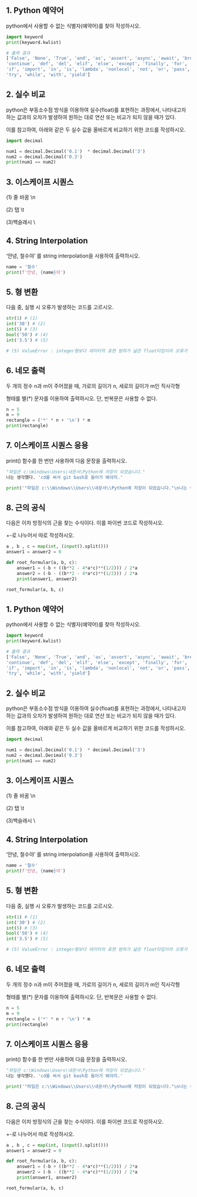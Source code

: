 ## 1. Python 예약어

python에서 사용할 수 없는 식별자(예약어)를 찾아 작성하시오.

```python
import keyword
print(keyword.kwlist)

# 출력 결과
['False', 'None', 'True', 'and', 'as', 'assert', 'async', 'await', 'break', 'class', 
'continue', 'def', 'del', 'elif', 'else', 'except', 'finally', 'for', 'from', 'global', 
'if', 'import', 'in', 'is', 'lambda', 'nonlocal', 'not', 'or', 'pass', 'raise', 'return',
'try', 'while', 'with', 'yield']

```

## 2. 실수 비교

python은 부동소수점 방식을 이용하여 실수(float)를 표현하는 과정에서, 나타내고자 하는 값과의 오차가 발생하여 원하는 대로 연산 또는 비교가 되지 않을 때가 있다.

이를 참고하여, 아래와 같은 두 실수 값을 올바르게 비교하기 위한 코드를 작성하시오.

```python
import decimal

num1 = decimal.Decimal('0.1')  * decimal.Decimal('3')
num2 = decimal.Decimal('0.3')
print(num1 == num2)
```

## 3. 이스케이프 시퀀스

(1) 줄 바꿈 \n

(2) 탭 \t

(3)백슬래시 \\

## 4. String Interpolation

‘안녕, 철수야’ 를 string interpolation을 사용하여 출력하시오.

```python
name = '철수'
print(f'안녕, {name}야')
```

## 5. 형 변환

다음 중, 실행 시 오류가 발생하는 코드를 고르시오.

```python
str(1) # (1)
int('30') # (2)
int(5) # (3)
bool('50') # (4)
int('3.5') # (5)

# (5) ValueError : integer형보다 데이터의 표현 범위가 넓은 float타입이라 오류가 발생한다.
```

## 6. 네모 출력

두 개의 정수 n과 m이 주어졌을 때, 가로의 길이가 n, 세로의 길이가 m인 직사각형

형태를 별(*) 문자를 이용하여 출력하시오. 단, 반복문은 사용할 수 없다.

```python
n = 5
m = 9
rectangle = ('*' * n + '\n') * m 
print(rectangle)
```

## 7. 이스케이프 시퀀스 응용

print() 함수를 한 번만 사용하여 다음 문장을 출력하시오.

```python
"파일은 c:\Windows\Users\내문서\Python에 저장이 되었습니다."
나는 생각했다. 'cd를 써서 git bash로 들어가 봐야지.'

print('"파일은 c:\\Windows\\Users\\내문서\\Python에 저장이 되었습니다."\n나는 생각했다. \'cd를 써서 git bash로 들어가 봐야지.\'')

```

## 8. 근의 공식

다음은 이차 방정식의 근을 찾는 수식이다. 이를 파이썬 코드로 작성하시오.

+-로 나누어서 따로 작성하시오.

```python
a , b , c = map(int, (input().split()))
answer1 = answer2 = 0

def root_formular(a, b, c):
    answer1 = (-b + ((b**2 - 4*a*c)**(1/2))) / 2*a
    answer2 = (-b - ((b**2 - 4*a*c)**(1/2))) / 2*a
    print(answer1, answer2)

root_formular(a, b, c)
```

## 1. Python 예약어

python에서 사용할 수 없는 식별자(예약어)를 찾아 작성하시오.

```python
import keyword
print(keyword.kwlist)

# 출력 결과
['False', 'None', 'True', 'and', 'as', 'assert', 'async', 'await', 'break', 'class', 
'continue', 'def', 'del', 'elif', 'else', 'except', 'finally', 'for', 'from', 'global', 
'if', 'import', 'in', 'is', 'lambda', 'nonlocal', 'not', 'or', 'pass', 'raise', 'return',
'try', 'while', 'with', 'yield']

```

## 2. 실수 비교

python은 부동소수점 방식을 이용하여 실수(float)를 표현하는 과정에서, 나타내고자 하는 값과의 오차가 발생하여 원하는 대로 연산 또는 비교가 되지 않을 때가 있다.

이를 참고하여, 아래와 같은 두 실수 값을 올바르게 비교하기 위한 코드를 작성하시오.

```python
import decimal

num1 = decimal.Decimal('0.1')  * decimal.Decimal('3')
num2 = decimal.Decimal('0.3')
print(num1 == num2)
```

## 3. 이스케이프 시퀀스

(1) 줄 바꿈 \n

(2) 탭 \t

(3)백슬래시 \\

## 4. String Interpolation

‘안녕, 철수야’ 를 string interpolation을 사용하여 출력하시오.

```python
name = '철수'
print(f'안녕, {name}야')
```

## 5. 형 변환

다음 중, 실행 시 오류가 발생하는 코드를 고르시오.

```python
str(1) # (1)
int('30') # (2)
int(5) # (3)
bool('50') # (4)
int('3.5') # (5)

# (5) ValueError : integer형보다 데이터의 표현 범위가 넓은 float타입이라 오류가 발생한다.
```

## 6. 네모 출력

두 개의 정수 n과 m이 주어졌을 때, 가로의 길이가 n, 세로의 길이가 m인 직사각형

형태를 별(*) 문자를 이용하여 출력하시오. 단, 반복문은 사용할 수 없다.

```python
n = 5
m = 9
rectangle = ('*' * n + '\n') * m 
print(rectangle)
```

## 7. 이스케이프 시퀀스 응용

print() 함수를 한 번만 사용하여 다음 문장을 출력하시오.

```python
"파일은 c:\Windows\Users\내문서\Python에 저장이 되었습니다."
나는 생각했다. 'cd를 써서 git bash로 들어가 봐야지.'

print('"파일은 c:\\Windows\\Users\\내문서\\Python에 저장이 되었습니다."\n나는 생각했다. \'cd를 써서 git bash로 들어가 봐야지.\'')

```

## 8. 근의 공식

다음은 이차 방정식의 근을 찾는 수식이다. 이를 파이썬 코드로 작성하시오.

+-로 나누어서 따로 작성하시오.

```python
a , b , c = map(int, (input().split()))
answer1 = answer2 = 0

def root_formular(a, b, c):
    answer1 = (-b + ((b**2 - 4*a*c)**(1/2))) / 2*a
    answer2 = (-b - ((b**2 - 4*a*c)**(1/2))) / 2*a
    print(answer1, answer2)

root_formular(a, b, c)
```